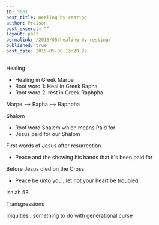 ```yaml
---
ID: 3661
post_title: Healing by resting 
author: Praison
post_excerpt: ""
layout: post
permalink: /2015/05/healing-by-resting/
published: true
post_date: 2015-05-08 13:20:22
---
```

Healing
<ul>
	<li>Healing in Greek Marpe&nbsp;</li>
	<li>Root word 1: Heal in Greek Rapha</li>
	<li>Root word 2: rest in Greek Raphpha</li>
</ul>
Marpe --&gt; Rapha --&gt; Raphpha

Shalom&nbsp;
<ul>
	<li>Root word Shalem which means Paid for&nbsp;</li>
	<li>Jesus paid for our Shalom</li>
</ul>
First words of Jesus after resurrection&nbsp;
<ul>
	<li>Peace and the showing his hands that it's been paid for&nbsp;</li>
</ul>
Before Jesus died on the Cross&nbsp;
<ul>
	<li>Peace be unto you , let not your heart be troubled&nbsp;</li>
</ul>
Isaiah 53&nbsp;

Transgressions&nbsp;

Iniquities : something to do with generational curse&nbsp;